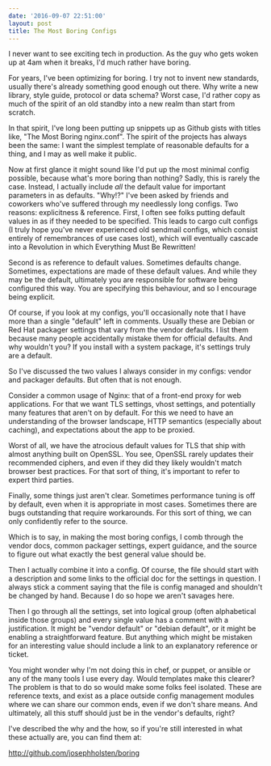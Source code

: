 ```yaml
---
date: '2016-09-07 22:51:00'
layout: post
title: The Most Boring Configs
---
```


I never want to see exciting tech in production. As the guy who gets
woken up at 4am when it breaks, I'd much rather have boring.

For years, I've been optimizing for boring. I try not to invent new
standards, usually there's already something good enough out there. Why
write a new library, style guide, protocol or data schema? Worst case,
I'd rather copy as much of the spirit of an old standby into a new realm
than start from scratch.

In that spirit, I've long been putting up snippets up as Github gists
with titles like, "The Most Boring nginx.conf". The spirit of the
projects has always been the same: I want the simplest template of
reasonable defaults for a thing, and I may as well make it public.

Now at first glance it might sound like I'd put up the most minimal
config possible, because what's more boring than nothing? Sadly, this is
rarely the case. Instead, I actually include *all* the default value for
important parameters in as defaults. "Why!?" I've been asked by friends
and coworkers who've suffered through my needlessly long configs. Two
reasons: explicitness & reference. First, I often see folks putting
default values in as if they needed to be specified. This leads to cargo
cult configs (I truly hope you've never experienced old sendmail
configs, which consist entirely of remembrances of use cases lost),
which will eventually cascade into a Revolution in which Everything Must
Be Rewritten!

Second is as reference to default values. Sometimes defaults change.
Sometimes, expectations are made of these default values. And while they
may be the default, ultimately you are responsible for software being
configured this way. You are specifying this behaviour, and so I
encourage being explicit.

Of course, if you look at my configs, you'll occasionally note that I
have more than a single "default" left in comments. Usually these are
Debian or Red Hat packager settings that vary from the vendor defaults.
I list them because many people accidentally mistake them for official
defaults. And why wouldn't you? If you install with a system package,
it's settings truly are a default.

So I've discussed the two values I always consider in my configs: vendor
and packager defaults. But often that is not enough.

Consider a common usage of Nginx: that of a front-end proxy for web
applications. For that we want TLS settings, vhost settings, and
potentially many features that aren't on by default. For this we need to
have an understanding of the browser landscape, HTTP semantics
(especially about caching), and expectations about the app to be
proxied.

Worst of all, we have the atrocious default values for TLS that ship
with almost anything built on OpenSSL. You see, OpenSSL rarely updates
their recommended ciphers, and even if they did they likely wouldn't
match browser best practices. For that sort of thing, it's important to
refer to expert third parties.

Finally, some things just aren't clear. Sometimes performance tuning is
off by default, even when it is appropriate in most cases. Sometimes
there are bugs outstanding that require workarounds. For this sort of
thing, we can only confidently refer to the source.

Which is to say, in making the most boring configs, I comb through the
vendor docs, common packager settings, expert guidance, and the source
to figure out what exactly the best general value should be.

Then I actually combine it into a config. Of course, the file should
start with a description and some links to the official doc for the
settings in question. I always stick a comment saying that the file is
config managed and shouldn't be changed by hand. Because I do so hope we
aren't savages here.

Then I go through all the settings, set into logical group (often
alphabetical inside those groups) and every single value has a comment
with a justification. It might be "vendor default" or "debian default",
or it might be enabling a straightforward feature. But anything which
might be mistaken for an interesting value should include a link to an
explanatory reference or ticket.

You might wonder why I'm not doing this in chef, or puppet, or ansible
or any of the many tools I use every day. Would templates make this
clearer? The problem is that to do so would make some folks feel
isolated. These are reference texts, and exist as a place outside config
management modules where we can share our common ends, even if we don't
share means. And ultimately, all this stuff should just be in the
vendor's defaults, right?

I've described the why and the how, so if you're still interested in
what these actually are, you can find them at:

http://github.com/josephholsten/boring
